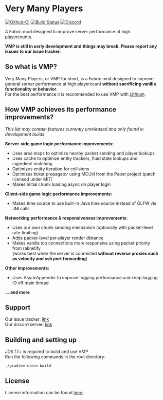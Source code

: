 # Very Many Players

[![Github-CI](https://github.com/RelativityMC/VMP-fabric/workflows/build/badge.svg)](https://github.com/RelativityMC/VMP-fabric/actions/workflows/build.yml)
[![Build Status](https://ci.codemc.io/job/RelativityMC/job/VMP-fabric/job/ver%252F1.18/badge/icon)](https://ci.codemc.io/job/RelativityMC/job/VMP-fabric/job/ver%252F1.18/)
[![Discord](https://img.shields.io/discord/756715786747248641?logo=discord&logoColor=white)](https://discord.io/ishlandbukkit)

A Fabric mod designed to improve server performance at high playercounts. 

**VMP is still in early development and things may break. Please report any issues to our issue tracker.**

## So what is VMP? 
Very Many Players, or VMP for short, is a Fabric mod designed to improve general server performance at high playercount 
**without sacrificing vanilla functionality or behavior**.  
For the best performance it is recommended to use VMP with [Lithium](https://modrinth.com/mod/lithium).

## How VMP achieves its performance improvements?

*This list may contain features currently unreleased and only found in development builds*

**Server-side game logic performance improvements:**  
- Uses area maps to optimize nearby packet sending and player lookups
- Uses cache to optimize entity trackers, fluid state lookups and ingredient matching
- Optimizes entity iteration for collisions
- Optimizes ticket propagator using MCUtil from the Paper project (patch licensed under MIT)
- Makes initial chunk loading async on player login

**Client-side game logic performance improvements:**  
- Makes time source to use built-in Java time source instead of GLFW via JNI calls

**Networking performance & responsiveness improvements:**
- Uses our own chunk sending mechanism (optionally with packet-level rate-limiting)
- Adds packet-level per-player render distance
- Makes vanilla tcp connections more responsive using packet priority from raknetify  
  (works best when the server is connected **without reverse proxies such as velocity and ssh port forwarding**)

**Other improvements:**
- Uses AsyncAppender to improve logging performance and keep logging IO off main thread

**... and more**

## Support
Our issue tracker: [link](https://github.com/RelativityMC/VMP-fabric/issues)  
Our discord server: [link](https://discord.gg/Kdy8NM5HW4)

## Building and setting up
JDK 17+ is required to build and use VMP  
Run the following commands in the root directory:

```shell
./gradlew clean build
```

## License
License information can be found [here](/LICENSE).



